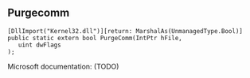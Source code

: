 ## Purgecomm

```
[DllImport("Kernel32.dll")][return: MarshalAs(UnmanagedType.Bool)]
public static extern bool PurgeComm(IntPtr hFile,
   uint dwFlags
);
```

Microsoft documentation: (TODO)
